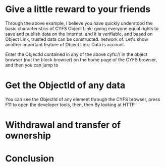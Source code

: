 # Give a little reward to your friends
Through the above example, I believe you have quickly understood the basic characteristics of CYFS Object Link: giving everyone equal rights to save and publish data on the Internet, and it is verifiable, and based on Object Link, trusted data can be constructed. network of. Let's show another important feature of Object Link: Data is account.

Enter the ObjectId contained in any of the above cyfs:// in the object browser (not the block browser) on the home page of the CYFS browser, and then you can jump to

# Get the ObjectId of any data
You can see the ObjectId of any element through the CYFS browser, press F11 to open the developer tools, then, then
By looking at HTTP

# Withdrawal and transfer of ownership

# Conclusion